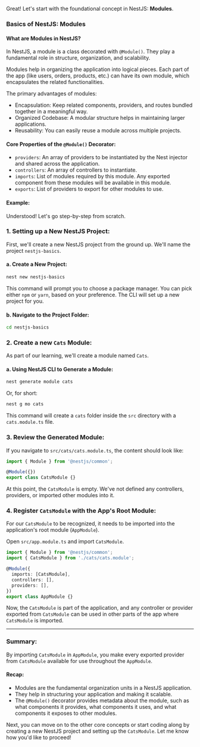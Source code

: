 Great! Let's start with the foundational concept in NestJS: **Modules**.

### Basics of NestJS: Modules

#### What are Modules in NestJS?

In NestJS, a module is a class decorated with `@Module()`. They play a fundamental role in structure, organization, and scalability.

Modules help in organizing the application into logical pieces. Each part of the app (like users, orders, products, etc.) can have its own module, which encapsulates the related functionalities.

The primary advantages of modules:
- Encapsulation: Keep related components, providers, and routes bundled together in a meaningful way.
- Organized Codebase: A modular structure helps in maintaining larger applications.
- Reusability: You can easily reuse a module across multiple projects.

#### Core Properties of the `@Module()` Decorator:

- `providers`: An array of providers to be instantiated by the Nest injector and shared across the application.
- `controllers`: An array of controllers to instantiate.
- `imports`: List of modules required by this module. Any exported component from these modules will be available in this module.
- `exports`: List of providers to export for other modules to use.

#### Example:

Understood! Let's go step-by-step from scratch.

### 1. Setting up a New NestJS Project:

First, we'll create a new NestJS project from the ground up. We'll name the project `nestjs-basics`.

#### a. Create a New Project:

```bash
nest new nestjs-basics
```

This command will prompt you to choose a package manager. You can pick either `npm` or `yarn`, based on your preference. The CLI will set up a new project for you.

#### b. Navigate to the Project Folder:

```bash
cd nestjs-basics
```

### 2. Create a new `Cats` Module:

As part of our learning, we'll create a module named `Cats`.

#### a. Using NestJS CLI to Generate a Module:

```bash
nest generate module cats
```

Or, for short:

```bash
nest g mo cats
```

This command will create a `cats` folder inside the `src` directory with a `cats.module.ts` file.

### 3. Review the Generated Module:

If you navigate to `src/cats/cats.module.ts`, the content should look like:

```typescript
import { Module } from '@nestjs/common';

@Module({})
export class CatsModule {}
```

At this point, the `CatsModule` is empty. We've not defined any controllers, providers, or imported other modules into it.

### 4. Register `CatsModule` with the App's Root Module:

For our `CatsModule` to be recognized, it needs to be imported into the application's root module (`AppModule`).

Open `src/app.module.ts` and import `CatsModule`.

```typescript
import { Module } from '@nestjs/common';
import { CatsModule } from './cats/cats.module';

@Module({
  imports: [CatsModule], 
  controllers: [],
  providers: [],
})
export class AppModule {}
```

Now, the `CatsModule` is part of the application, and any controller or provider exported from `CatsModule` can be used in other parts of the app where `CatsModule` is imported.

---

### Summary:

By importing `CatsModule` in `AppModule`, you make every exported provider from `CatsModule` available for use throughout the `AppModule`.

#### Recap:
- Modules are the fundamental organization units in a NestJS application.
- They help in structuring your application and making it scalable.
- The `@Module()` decorator provides metadata about the module, such as what components it provides, what components it uses, and what components it exposes to other modules.

Next, you can move on to the other core concepts or start coding along by creating a new NestJS project and setting up the `CatsModule`. Let me know how you'd like to proceed!